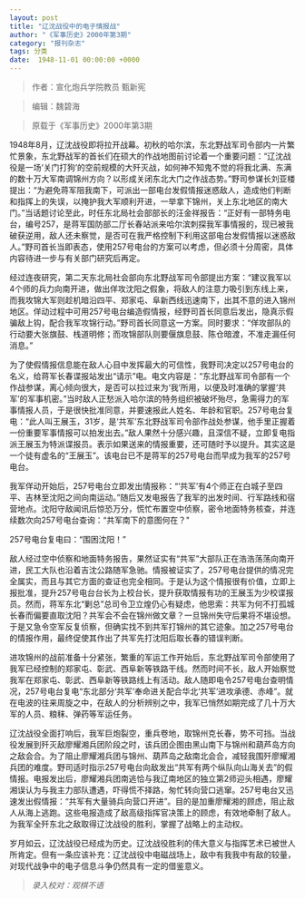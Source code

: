 ```yaml
---
layout: post
title: "辽沈战役中的电子情报战"
author: "《军事历史》2000年第3期"
category: "报刊杂志"
tags: 分类
date:  1948-11-01 00:00:00 +0000
---
```



> 作者：宣化炮兵学院教员 甄新宪

> 编辑：魏碧海

> 原载于《军事历史》2000年第3期



1948年8月，辽沈战役即将拉开战幕。初秋的哈尔滨，东北野战军司令部内一片繁忙景象，东北野战军的首长们在硕大的作战地图前讨论着一个重要问题：“辽沈战役是一场‘关门打狗’的空前规模的大歼灭战，如何神不知鬼不觉的将我北满、东满的数十万大军南调锦州方向？以形成关闭东北大门之作战态势。”野司参谋长刘亚楼提出：“为避免蒋军阻我南下，可派出一部电台发假情报迷惑敌人，造成他们判断和指挥上的失误，以掩护我大军顺利开进，一举拿下锦州，关上东北地区的南大门。”当话题讨论至此，时任东北局社会部部长的汪金祥报告：“正好有一部特务电台，编号257，是蒋军国防部二厅长春站派来哈尔滨刺探我军事情报的，现已被我破获逆用，敌人还未察觉，是否可在我严格控制下利用这部电台发假情报以迷惑敌人。”野司首长当即表态，使用257号电台的方案可以考虑，但必须十分周密，具体内容待进一步与有关部门研究后再定。

经过连夜研究，第二天东北局社会部向东北野战军司令部提出方案：“建议我军以4个师的兵力向南开进，做出佯攻沈阳之假象，将敌人的注意力吸引到东线上来，而我攻锦大军则趁机暗沿四平、郑家屯、阜新西线迅速南下，出其不意的进入锦州地区。佯动过程中可用257号电台编造假情报，经野司首长同意后发出，隐真示假骗敌上钩，配合我军攻锦行动。”野司首长同意这一方案。同时要求：“佯攻部队的行动要大张旗鼓、栈道明修；而攻锦部队则要偃旗息鼓、陈仓暗渡，不准走漏任何消息。”

为了使假情报信息能在敌人心目中发挥最大的可信性，我野司决定以257号电台的名义，给蒋军长春谍报站发出“请示”电。电文内容是：“东北野战军司令部有一个作战参谋，离心倾向很大，是否可以拉过来为‘我’所用，以便及时准确的掌握‘共军’的军事机密。”当时敌人正愁派入哈尔滨的特务组织被破坏殆尽，急需得力的军事情报人员，于是很快批准同意，并要速报此人姓名、年龄和官职。257号电台复电：“此人叫王展玉，31岁，是‘共军’东北野战军司令部作战处参谋，他手里正握着一份重要军事情报可以拍发出去。”敌人果然十分感兴趣，且深信不疑，立即复电指派王展玉为特派谍报员。表示如果送来的情报重要，还可随时予以提升。其实这是一个徒有虚名的“王展玉”。该电台已不是蒋军的257号电台而早成为我军的257号电台。

我军佯动开始后，257号电台立即发出情报称：“‘共军’有4个师正在白城子至四平、吉林至沈阳之间向南运动。”随后又发电报告了我军的出发时间、行军路线和宿营地点。沈阳守敌闻讯后惊恐万分，慌忙布置空中侦察，密令地面特务核查，并连续数次向257号电台查询：“共军南下的意图何在？"

257号电台复电曰：“围困沈阳！”

敌人经过空中侦察和地面特务报告，果然证实有“共军”大部队正在浩浩荡荡向南开进，民工大队也沿着吉沈公路随军急驰。情报被证实了，257号电台提供的情况完全属实，而且与其它方面的查证也完全相同。于是认为这个情报很有价值，立即上报批准，提升257号电台台长为上校台长，提升获取情报有功的王展玉为少校谍报员。然而，蒋军东北“剿总”总司令卫立煌仍心有疑虑，他思索：共军为何不打孤城长春而偏要直取沈阳？共军会不会在锦州做文章？一旦锦州失守后果将不堪设想。于是又急令空军反复侦察，但确实找不到共军打锦州的其它迹象。加之257号电台的情报作用，最终促使其作出了共军先打沈阳后取长春的错误判断。

进攻锦州的战前准备十分紧张，繁重的军运工作开始后，东北野战军司令部使用了我军已经控制的郑家屯、彰武、西阜新等铁路干线。然而时间不长，敌人开始察觉我军在郑家屯、彰武、西阜新等铁路线上有活动。敌人随即电令257号电台查明情况，257号电台复电“东北部分‘共军’奉命进关配合华北‘共军’进攻承德、赤峰”。就在电波的往来周旋之中，在敌人的分析辨别之中，我军已悄然如期完成了几十万大军的人员、粮秣、弹药等军运任务。

辽沈战役全面打响后，我军巨炮裂空，重兵卷地，取锦州克长春，势不可挡。当战役发展到歼灭敌廖耀湘兵团阶段之时，该兵团企图由黑山南下与锦州和葫芦岛方向之敌会合。为了阻止廖耀湘兵团与锦州、葫芦岛之敌南北会合，减轻我围歼廖耀湘兵团的难度。野司适时指示257号电台向敌发出“共军有两个纵队向山海关去”的假情报。电报发出后，廖耀湘兵团南逃恰与我辽南地区的独立第2师迎头相遇，廖耀湘误认为与我主力部队遭遇，吓得慌不择路，匆忙转向营口逃窜。257号电台又迅速发出假情报：“共军有大量骑兵向营口开进”。目的是加重廖耀湘的顾虑，阻止敌人从海上逃跑。这些电报造成了敌高级指挥官决策上的顾虑，有效地牵制了敌人。为我军全歼东北之敌取得辽沈战役的胜利，掌握了战略上的主动权。

岁月如云，辽沈战役已经成为历史。辽沈战役胜利的伟大意义与指挥艺术已被世人所肯定。但有一条应该补充：辽沈战役中电磁战场上，敌中有我我中有敌的较量，对现代战争中的电子信息斗争仍然具有一定的借鉴意义。



> *录入校对：观棋不语*